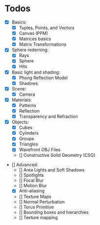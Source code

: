 # Todos

- [x] Basics:
    - [x] Tuples, Points, and Vectors
    - [x] Canvas (PPM)
    - [x] Matrices basics
    - [x] Matrix Transformations 
- [x] Sphere rederning:
    - [x] Rays
    - [x] Sphere
    - [x] Hits
- [x] Basic light and shading:
    - [x] Phong Reflection Model
    - [x] Shadows
- [x] Scene:
    - [x] Camera
- [x] Materials:
    - [x] Patterns
    - [x] Reflection
    - [x] Transparency and Refraction
- [x] Objects:
    - [x] Cubes
    - [x] Cylinders
    - [x] Groups
    - [x] Triangles
    - [x] Wavefront OBJ Files
    - [] Constructive Solid Geometry (CSG)
- [] Advanced:
    - [] Area Lights and Soft Shadows
    - [] Spotlights
    - [] Focal Blur
    - [] Motion Blur
    - [x] Anti-aliasing
    - [] Texture Maps
    - [] Normal Perturbation
    - [] Torus Primitive
    - [] Bounding boxes and hierarchies
    - [] Texture mapping
